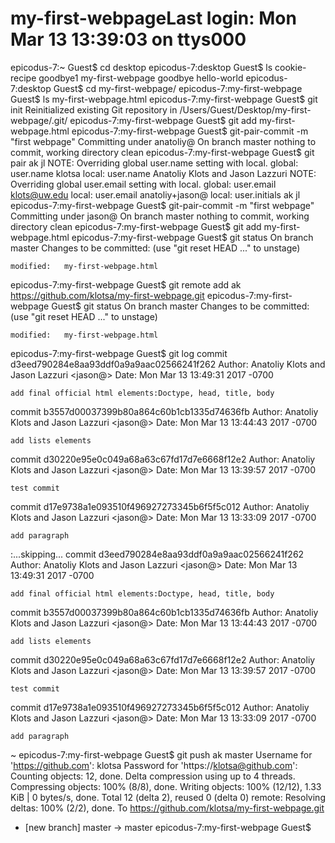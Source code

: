 # my-first-webpageLast login: Mon Mar 13 13:39:03 on ttys000
epicodus-7:~ Guest$ cd desktop
epicodus-7:desktop Guest$ ls
cookie-recipe		goodbye1		my-first-webpage
goodbye			hello-world
epicodus-7:desktop Guest$ cd my-first-webpage/
epicodus-7:my-first-webpage Guest$ ls
my-first-webpage.html
epicodus-7:my-first-webpage Guest$ git init
Reinitialized existing Git repository in /Users/Guest/Desktop/my-first-webpage/.git/
epicodus-7:my-first-webpage Guest$ git add my-first-webpage.html
epicodus-7:my-first-webpage Guest$ git-pair-commit -m "first webpage"
Committing under anatoliy@
On branch master
nothing to commit, working directory clean
epicodus-7:my-first-webpage Guest$ git pair ak jl
NOTE: Overriding global user.name setting with local.
global: user.name klotsa
local:  user.name Anatoliy Klots and Jason Lazzuri
NOTE: Overriding global user.email setting with local.
global: user.email klots@uw.edu
local:  user.email anatoliy+jason@
local:  user.initials ak jl
epicodus-7:my-first-webpage Guest$ git-pair-commit -m "first webpage"
Committing under jason@
On branch master
nothing to commit, working directory clean
epicodus-7:my-first-webpage Guest$ git add my-first-webpage.html
epicodus-7:my-first-webpage Guest$ git status
On branch master
Changes to be committed:
  (use "git reset HEAD <file>..." to unstage)

	modified:   my-first-webpage.html

epicodus-7:my-first-webpage Guest$ git remote add ak https://github.com/klotsa/my-first-webpage.git
epicodus-7:my-first-webpage Guest$ git status
On branch master
Changes to be committed:
  (use "git reset HEAD <file>..." to unstage)

	modified:   my-first-webpage.html

epicodus-7:my-first-webpage Guest$ git log
commit d3eed790284e8aa93ddf0a9a9aac02566241f262
Author: Anatoliy Klots and Jason Lazzuri <jason@>
Date:   Mon Mar 13 13:49:31 2017 -0700

    add final official html elements:Doctype, head, title, body

commit b3557d00037399b80a864c60b1cb1335d74636fb
Author: Anatoliy Klots and Jason Lazzuri <jason@>
Date:   Mon Mar 13 13:44:43 2017 -0700

    add lists elements

commit d30220e95e0c049a68a63c67fd17d7e6668f12e2
Author: Anatoliy Klots and Jason Lazzuri <jason@>
Date:   Mon Mar 13 13:39:57 2017 -0700

    test commit

commit d17e9738a1e093510f496927273345b6f5f5c012
Author: Anatoliy Klots and Jason Lazzuri <jason@>
Date:   Mon Mar 13 13:33:09 2017 -0700

    add paragraph
:...skipping...
commit d3eed790284e8aa93ddf0a9a9aac02566241f262
Author: Anatoliy Klots and Jason Lazzuri <jason@>
Date:   Mon Mar 13 13:49:31 2017 -0700

    add final official html elements:Doctype, head, title, body

commit b3557d00037399b80a864c60b1cb1335d74636fb
Author: Anatoliy Klots and Jason Lazzuri <jason@>
Date:   Mon Mar 13 13:44:43 2017 -0700

    add lists elements

commit d30220e95e0c049a68a63c67fd17d7e6668f12e2
Author: Anatoliy Klots and Jason Lazzuri <jason@>
Date:   Mon Mar 13 13:39:57 2017 -0700

    test commit

commit d17e9738a1e093510f496927273345b6f5f5c012
Author: Anatoliy Klots and Jason Lazzuri <jason@>
Date:   Mon Mar 13 13:33:09 2017 -0700

    add paragraph
~
epicodus-7:my-first-webpage Guest$ git push ak master 
Username for 'https://github.com': klotsa
Password for 'https://klotsa@github.com': 
Counting objects: 12, done.
Delta compression using up to 4 threads.
Compressing objects: 100% (8/8), done.
Writing objects: 100% (12/12), 1.33 KiB | 0 bytes/s, done.
Total 12 (delta 2), reused 0 (delta 0)
remote: Resolving deltas: 100% (2/2), done.
To https://github.com/klotsa/my-first-webpage.git
 * [new branch]      master -> master
epicodus-7:my-first-webpage Guest$ 
